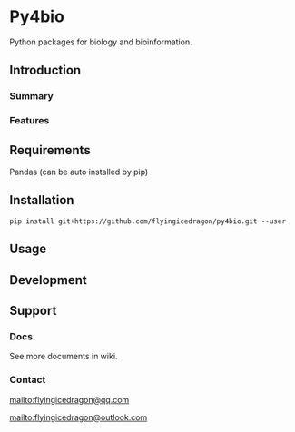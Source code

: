 # Py4bio

Python packages for biology and bioinformation.

## Introduction

### Summary

### Features

## Requirements

Pandas (can be auto installed by pip)

## Installation

``` shell
pip install git+https://github.com/flyingicedragon/py4bio.git --user
```

## Usage

## Development

## Support

### Docs

See more documents in wiki.

### Contact

<mailto:flyingicedragon@qq.com>

<mailto:flyingicedragon@outlook.com>
